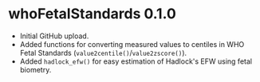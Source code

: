 # whoFetalStandards 0.1.0

* Initial GitHub upload.
* Added functions for converting measured values to centiles in 
  WHO Fetal Standards (`value2centile()`/`value2zscore()`).
* Added `hadlock_efw()` for easy estimation of Hadlock's EFW 
  using fetal biometry.  
